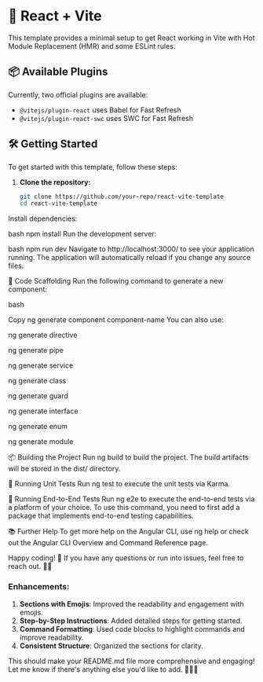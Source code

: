 # 🚀 React + Vite

This template provides a minimal setup to get React working in Vite with Hot Module Replacement (HMR) and some ESLint rules.

## 📦 Available Plugins

Currently, two official plugins are available:

- `@vitejs/plugin-react` uses Babel for Fast Refresh
- `@vitejs/plugin-react-swc` uses SWC for Fast Refresh

## 🛠️ Getting Started

To get started with this template, follow these steps:

1. **Clone the repository:**
   ```bash
   git clone https://github.com/your-repo/react-vite-template
   cd react-vite-template
Install dependencies:

bash
npm install
Run the development server:

bash
npm run dev
Navigate to http://localhost:3000/ to see your application running. The application will automatically reload if you change any source files.

🌿 Code Scaffolding
Run the following command to generate a new component:

bash

Copy
ng generate component component-name
You can also use:

ng generate directive

ng generate pipe

ng generate service

ng generate class

ng generate guard

ng generate interface

ng generate enum

ng generate module

📦 Building the Project
Run ng build to build the project. The build artifacts will be stored in the dist/ directory.

🧪 Running Unit Tests
Run ng test to execute the unit tests via Karma.

🚀 Running End-to-End Tests
Run ng e2e to execute the end-to-end tests via a platform of your choice. To use this command, you need to first add a package that implements end-to-end testing capabilities.

📚 Further Help
To get more help on the Angular CLI, use ng help or check out the Angular CLI Overview and Command Reference page.

Happy coding! 🎉 If you have any questions or run into issues, feel free to reach out. 🚀✨

### Enhancements:
1. **Sections with Emojis**: Improved the readability and engagement with emojis.
2. **Step-by-Step Instructions**: Added detailed steps for getting started.
3. **Command Formatting**: Used code blocks to highlight commands and improve readability.
4. **Consistent Structure**: Organized the sections for clarity.

This should make your README.md file more comprehensive and engaging! Let me know if there's anything else you'd like to add. 🌟✨📄
